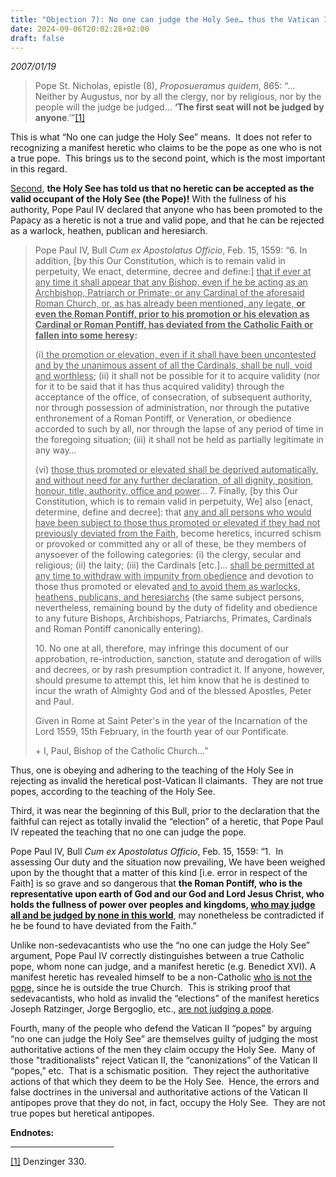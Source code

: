 ```yaml
---
title: "Objection 7): No one can judge the Holy See… thus the Vatican II popes are true popes."
date: 2024-09-06T20:02:28+02:00
draft: false
---
```



*2007/01/19*


<blockquote>
<p>Pope St. Nicholas, epistle (8), <em>Proposueramus quidem</em>, 865: “… Neither by Augustus, nor by all the clergy, nor by religious, nor by the people will the judge be judged… <strong>‘The first seat will not be judged by anyone</strong>.’”<a href="#_edn1" name="_ednref1">[1]</a></p>
</blockquote>
<p>This is what “No one can judge the Holy See” means.  It does not refer to recognizing a manifest heretic who claims to be the pope as one who is not a true pope.  This brings us to the second point, which is the most important in this regard.</p>
<p><u>Second</u>, <strong>the Holy See has told us that no heretic can be accepted as the valid occupant of the Holy See (the Pope)!</strong> With the fullness of his authority, Pope Paul IV declared that anyone who has been promoted to the Papacy as a heretic is not a true and valid pope, and that he can be rejected as a warlock, heathen, publican and heresiarch.</p>

<blockquote>
<p>Pope Paul IV, Bull<em> Cum ex Apostolatus Officio</em>, Feb. 15, 1559: “6. In addition, [by this Our Constitution, which is to remain valid in perpetuity, We enact, determine, decree and define:] <u>that if ever at any time it shall appear that any Bishop, even if he be acting as an Archbishop, Patriarch or Primate; or any Cardinal of the aforesaid Roman Church, or, as has already been mentioned, any legate, <strong>or even the Roman Pontiff, prior to his promotion or his elevation as Cardinal or Roman Pontiff, has deviated from the Catholic Faith or fallen into some heresy</strong></u><strong>:</strong></p>
<p>(i<u>) the promotion or elevation, even if it shall have been uncontested and by the unanimous assent of all the Cardinals, shall be null, void and worthless</u>;
(ii) it shall not be possible for it to acquire validity (nor for it to be said that it has thus acquired validity) through the acceptance of the office, of consecration, of subsequent authority, nor through possession of administration, nor through the putative enthronement of a Roman Pontiff, or Veneration, or obedience accorded to such by all, nor through the lapse of any period of time in the foregoing situation;
(iii) it shall not be held as partially legitimate in any way…</p>
<p>(vi) <u>those thus promoted or elevated shall be deprived automatically, and without need for any further declaration, of all dignity, position, honour, title, authority, office and power</u>…
<strong>
</strong>7. Finally, [by this Our Constitution, which is to remain valid in perpetuity, We] also [enact, determine, define and decree]: that <u>any and all persons who would have been subject to those thus promoted or elevated if they had not previously deviated from the Faith</u>, become heretics, incurred schism or provoked or committed any or all of these, be they members of anysoever of the following categories:
(i) the clergy, secular and religious; (ii) the laity; (iii) the Cardinals [etc.]… <u>shall be permitted at any time to withdraw with impunity from obedience</u> and devotion to those thus promoted or elevated <u>and to avoid them as warlocks, heathens, publicans, and heresiarchs</u> (the same subject persons, nevertheless, remaining bound by the duty of fidelity and obedience to any future Bishops, Archbishops, Patriarchs, Primates, Cardinals and Roman Pontiff canonically entering).</p>
<p>10. No one at all, therefore, may infringe this document of our approbation, re-introduction, sanction, statute and derogation of wills and decrees, or by rash presumption contradict it. If anyone, however, should presume to attempt this, let him know that he is destined to incur the wrath of Almighty God and of the blessed Apostles, Peter and Paul.</p>
<p>Given in Rome at Saint Peter's in the year of the Incarnation of the Lord 1559, 15th February, in the fourth year of our Pontificate.</p>
<p>+ I, Paul, Bishop of the Catholic Church…”</p>
</blockquote>
<p>Thus, one is obeying and adhering to the teaching of the Holy See in rejecting as invalid the heretical post-Vatican II claimants.  They are not true popes, according to the teaching of the Holy See.</p>
<p>Third, it was near the beginning of this Bull, prior to the declaration that the faithful can reject as totally invalid the “election” of a heretic, that Pope Paul IV repeated the teaching that no one can judge the pope.</p>
<p>Pope Paul IV, Bull <em>Cum ex Apostolatus Officio</em>, Feb. 15, 1559: “1.  In assessing Our duty and the situation now prevailing, We have been weighed upon by the thought that a matter of this kind [i.e. error in respect of the Faith] is so grave and so dangerous that <strong>the Roman Pontiff, who is the representative upon earth of God and our God and Lord Jesus Christ, who holds the fullness of power over peoples and kingdoms, <u>who may judge all and be judged by none in this world</u></strong>, may nonetheless be contradicted if he be found to have deviated from the Faith.”</p>
<p>Unlike non-sedevacantists who use the “no one can judge the Holy See” argument, Pope Paul IV correctly distinguishes between a true Catholic pope, whom none can judge, and a manifest heretic (e.g. Benedict XVI). A manifest heretic has revealed himself to be a non-Catholic <u>who is not the pope,</u> since he is outside the true Church.  This is striking proof that sedevacantists, who hold as invalid the “elections” of the manifest heretics Joseph Ratzinger, Jorge Bergoglio, etc., <u>are not judging a pope</u>.</p>
<p>Fourth, many of the people who defend the Vatican II “popes” by arguing “no one can judge the Holy See” are themselves guilty of judging the most authoritative actions of the men they claim occupy the Holy See.  Many of those "traditionalists" reject Vatican II, the “canonizations” of the Vatican II “popes,” etc.  That is a schismatic position.  They reject the authoritative actions of that which they deem to be the Holy See.  Hence, the errors and false doctrines in the universal and authoritative actions of the Vatican II antipopes prove that they do not, in fact, occupy the Holy See.  They are not true popes but heretical antipopes.</p>

<div class="content-notes"><strong>Endnotes:</strong>

<hr align="left" size="1" width="33%" />

<div>
<p><a href="#_ednref1" name="_edn1">[1]</a> Denzinger 330.</p>

</div>
